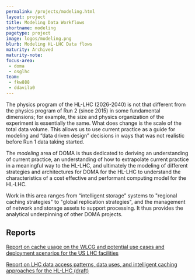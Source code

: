 ```yaml
---
permalink: /projects/modeling.html
layout: project
title: Modeling Data Workflows
shortname: modeling
pagetype: project
image: logos/modeling.png
blurb: Modeling HL-LHC Data flows
maturity: Archived
maturity-note:
focus-area:
 - doma
 - osglhc
team:
 - fkw888
 - ddavila0
---
```


The physics program of the HL-LHC (2026-2040) is not that different
from the physics program of Run 2 (since 2015) in some fundamental
dimensions; for example, the size and physics organization of the
experiment is essentially the same. What does change is the scale
of the total data volume. This allows us to use current practice as
a guide for modeling and “data driven design” decisions in ways that
was not realistic before Run 1 data taking started.

The _modeling_ area of DOMA is thus dedicated to deriving an understanding
of current practice, an understanding of how to extrapolate current practice
in a meaningful way to the HL-LHC, and ultimately the modeling of different
strategies and architectures for DOMA for the HL-LHC to understand the
characteristics of a cost effective and performant computing model
for the HL-LHC.

Work in this area ranges from “intelligent storage” systems to "regional
caching strategies" to "global replication strategies", and the management
of network and storage assets to support processing. It thus provides the
analytical underpinning of other DOMA projects.

## Reports

[Report on cache usage on the WLCG and potential use cases and deployment scenarios for the US LHC facilities](https://github.com/iris-hep/iris-hep.github.io/blob/master/assets/pdf/Cache_Usage_on_the_WLCG.pdf)

[Report on LHC data access patterns, data uses, and intelligent caching approaches for the HL-LHC (draft)](https://github.com/iris-hep/iris-hep.github.io/blob/master/assets/pdf/LHC_Data_Access_Patterns_draft.pdf)
